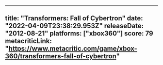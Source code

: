 
---
title: "Transformers: Fall of Cybertron"
date: "2022-04-09T23:38:29.953Z"
releaseDate: "2012-08-21"
platforms: ["xbox360"]
score: 79
metacriticLink: "https://www.metacritic.com/game/xbox-360/transformers-fall-of-cybertron"
---
